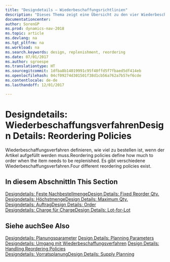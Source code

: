 ```yaml
---
title: "Designdetails – Wiederbeschaffungsrichtlinien"
description: "Dieses Thema zeigt eine Übersicht zu den vier Wiederbeschaffungsverfahren, die für einen Wiederauffüllauftrag verfügbar sind."
documentationcenter: 
author: SorenGP
ms.prod: dynamics-nav-2018
ms.topic: article
ms.devlang: na
ms.tgt_pltfrm: na
ms.workload: na
ms.search.keywords: design, replenishment, reordering
ms.date: 07/01/2017
ms.author: sgroespe
ms.translationtype: HT
ms.sourcegitcommit: 1dfba8b14019991c95f40ffd5f7fbaed5df414eb
ms.openlocfilehash: 04cf09274d301501f38d1cb56a762a7b57ef6cde
ms.contentlocale: de-de
ms.lasthandoff: 12/01/2017

---
```

# <a name="design-details-reordering-policies"></a><span data-ttu-id="0ebd1-103">Designdetails: Wiederbeschaffungsverfahren</span><span class="sxs-lookup"><span data-stu-id="0ebd1-103">Design Details: Reordering Policies</span></span>
<span data-ttu-id="0ebd1-104">Wiederbeschaffungsverfahren definieren, wie viel zu bestellen ist, wenn der Artikel aufgefüllt werden muss.</span><span class="sxs-lookup"><span data-stu-id="0ebd1-104">Reordering policies define how much to order when the item needs to be replenished.</span></span> <span data-ttu-id="0ebd1-105">Es gibt verschiedene Wiederbeschaffungsverfahren.</span><span class="sxs-lookup"><span data-stu-id="0ebd1-105">Four different reordering policies exist.</span></span>  

## <a name="in-this-section"></a><span data-ttu-id="0ebd1-106">In diesem Abschnitt</span><span class="sxs-lookup"><span data-stu-id="0ebd1-106">In This Section</span></span>  
[<span data-ttu-id="0ebd1-107">Designdetails: Feste Nachbestellmenge</span><span class="sxs-lookup"><span data-stu-id="0ebd1-107">Design Details: Fixed Reorder Qty.</span></span>](design-details-fixed-reorder-qty.md)  
[<span data-ttu-id="0ebd1-108">Designdetails: Höchstmenge</span><span class="sxs-lookup"><span data-stu-id="0ebd1-108">Design Details: Maximum Qty.</span></span>](design-details-maximum-qty.md)  
[<span data-ttu-id="0ebd1-109">Designdetails: Auftrag</span><span class="sxs-lookup"><span data-stu-id="0ebd1-109">Design Details: Order</span></span>](design-details-order.md)  
[<span data-ttu-id="0ebd1-110">Designdetails: Charge für Charge</span><span class="sxs-lookup"><span data-stu-id="0ebd1-110">Design Details: Lot-for-Lot</span></span>](design-details-lot-for-lot.md)  

## <a name="see-also"></a><span data-ttu-id="0ebd1-111">Siehe auch</span><span class="sxs-lookup"><span data-stu-id="0ebd1-111">See Also</span></span>  
<span data-ttu-id="0ebd1-112">[Designdetails: Planungsparameter](design-details-planning-parameters.md) </span><span class="sxs-lookup"><span data-stu-id="0ebd1-112">[Design Details: Planning Parameters](design-details-planning-parameters.md) </span></span>  
<span data-ttu-id="0ebd1-113">[Designdetails: Umgang mit Wiederbeschaffungsverfahren](design-details-handling-reordering-policies.md) </span><span class="sxs-lookup"><span data-stu-id="0ebd1-113">[Design Details: Handling Reordering Policies](design-details-handling-reordering-policies.md) </span></span>  
[<span data-ttu-id="0ebd1-114">Designdetails: Vorratsplanung</span><span class="sxs-lookup"><span data-stu-id="0ebd1-114">Design Details: Supply Planning</span></span>](design-details-supply-planning.md)

